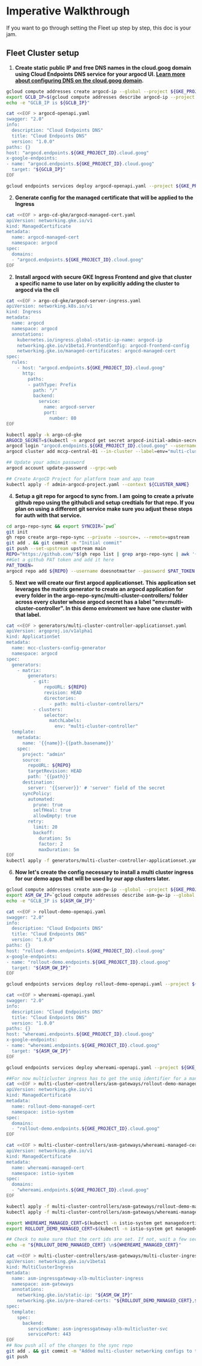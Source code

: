 # Imperative Walkthrough
If you want to go through setting the Fleet up step by step, this doc is your jam.

## Fleet Cluster setup

1. **Create static public IP and free DNS names in the cloud.goog domain using Cloud Endpoints DNS service for your argocd UI. [Learn more about configuring DNS on the cloud.goog domain](https://cloud.google.com/endpoints/docs/openapi/cloud-goog-dns-configure).**

```bash
gcloud compute addresses create argocd-ip --global --project ${GKE_PROJECT_ID}
export GCLB_IP=$(gcloud compute addresses describe argocd-ip --project ${GKE_PROJECT_ID} --global --format="value(address)")
echo -e "GCLB_IP is ${GCLB_IP}"

cat <<EOF > argocd-openapi.yaml
swagger: "2.0"
info:
  description: "Cloud Endpoints DNS"
  title: "Cloud Endpoints DNS"
  version: "1.0.0"
paths: {}
host: "argocd.endpoints.${GKE_PROJECT_ID}.cloud.goog"
x-google-endpoints:
- name: "argocd.endpoints.${GKE_PROJECT_ID}.cloud.goog"
  target: "${GCLB_IP}"
EOF

gcloud endpoints services deploy argocd-openapi.yaml --project ${GKE_PROJECT_ID}
```

2. **Generate config for the managed certificate that will be applied to the Ingress**
```bash
cat <<EOF > argo-cd-gke/argocd-managed-cert.yaml
apiVersion: networking.gke.io/v1
kind: ManagedCertificate
metadata:
  name: argocd-managed-cert
  namespace: argocd
spec:
  domains:
  - "argocd.endpoints.${GKE_PROJECT_ID}.cloud.goog"
EOF
```

2. **Install argocd with secure GKE Ingress Frontend and give that cluster a specific name to use later on by explicitly adding the cluster to argocd via the cli**
```bash
cat <<EOF > argo-cd-gke/argocd-server-ingress.yaml
apiVersion: networking.k8s.io/v1
kind: Ingress
metadata:
  name: argocd
  namespace: argocd
  annotations:
    kubernetes.io/ingress.global-static-ip-name: argocd-ip 
    networking.gke.io/v1beta1.FrontendConfig: argocd-frontend-config
    networking.gke.io/managed-certificates: argocd-managed-cert
spec:
  rules:
    - host: "argocd.endpoints.${GKE_PROJECT_ID}.cloud.goog"
      http:
        paths:
        - pathType: Prefix
          path: "/"
          backend:
            service:
              name: argocd-server
              port:
                number: 80
EOF

kubectl apply -k argo-cd-gke
ARGOCD_SECRET=$(kubectl -n argocd get secret argocd-initial-admin-secret -o jsonpath="{.data.password}" | base64 -d; echo)
argocd login "argocd.endpoints.${GKE_PROJECT_ID}.cloud.goog" --username admin --password ${ARGOCD_SECRET} --grpc-web
argocd cluster add mccp-central-01 --in-cluster --label=env="multi-cluster-controller" --grpc-web -y

## Update your admin password
argocd account update-password --grpc-web

## Create ArgoCD Project for platform team and app team
kubectl apply -f admin-argocd-project.yaml --context ${CLUSTER_NAME}
``` 

4. **Setup a git repo for argocd to sync from. I am going to create a private github repo using the githubcli and setup credtials for that repo. If you plan on using a different git service make sure you adjust these steps for auth with that service.**
```bash
cd argo-repo-sync && export SYNCDIR=`pwd`
git init
gh repo create argo-repo-sync --private --source=. --remote=upstream
git add . && git commit -m "Initial commit"
git push --set-upstream upstream main
REPO="https://github.com/"$(gh repo list | grep argo-repo-sync | awk '{print $1}')
##Get a github PAT token and add it here
PAT_TOKEN=
argocd repo add ${REPO} --username doesnotmatter --password $PAT_TOKEN --grpc-web
```

5. **Next we will create our first argocd applicationset. This application set leverages the matrix generator to create an argocd application for every folder in the argo-repo-sync/multi-cluster-controllers/ folder across every cluster whose argocd secret has a label "env=multi-cluster-controller". In this demo enviroment we have one cluster with that label.**  
```bash
cat <<EOF > generators/multi-cluster-controller-applicationset.yaml
apiVersion: argoproj.io/v1alpha1
kind: ApplicationSet
metadata:
  name: mcc-clusters-config-generator
  namespace: argocd
spec:
  generators:
    - matrix:
        generators:
          - git:
              repoURL: ${REPO}
              revision: HEAD
              directories:
                - path: multi-cluster-controllers/*
          - clusters:
              selector:
                matchLabels:
                  env: "multi-cluster-controller"
  template:
    metadata:
      name: '{{name}}-{{path.basename}}'
    spec:
      project: "admin"
      source:
        repoURL: ${REPO}
        targetRevision: HEAD
        path: '{{path}}'
      destination:
        server: '{{server}}' # 'server' field of the secret
      syncPolicy:
        automated:
          prune: true
          selfHeal: true
          allowEmpty: true
        retry:
          limit: 20
          backoff:
            duration: 5s
            factor: 2
            maxDuration: 5m
EOF
kubectl apply -f generators/multi-cluster-controller-applicationset.yaml -n argocd --context ${CLUSTER_NAME}
```

6. **Now let's create the config necessary to install a multi cluster ingress for our demo apps that will be used by our app clusters later.**
```bash
gcloud compute addresses create asm-gw-ip --global --project ${GKE_PROJECT_ID}
export ASM_GW_IP=`gcloud compute addresses describe asm-gw-ip --global --format="value(address)"`
echo -e "GCLB_IP is ${ASM_GW_IP}"

cat <<EOF > rollout-demo-openapi.yaml
swagger: "2.0"
info:
  description: "Cloud Endpoints DNS"
  title: "Cloud Endpoints DNS"
  version: "1.0.0"
paths: {}
host: "rollout-demo.endpoints.${GKE_PROJECT_ID}.cloud.goog"
x-google-endpoints:
- name: "rollout-demo.endpoints.${GKE_PROJECT_ID}.cloud.goog"
  target: "${ASM_GW_IP}"
EOF

gcloud endpoints services deploy rollout-demo-openapi.yaml --project ${GKE_PROJECT_ID}

cat <<EOF > whereami-openapi.yaml
swagger: "2.0"
info:
  description: "Cloud Endpoints DNS"
  title: "Cloud Endpoints DNS"
  version: "1.0.0"
paths: {}
host: "whereami.endpoints.${GKE_PROJECT_ID}.cloud.goog"
x-google-endpoints:
- name: "whereami.endpoints.${GKE_PROJECT_ID}.cloud.goog"
  target: "${ASM_GW_IP}"
EOF

gcloud endpoints services deploy whereami-openapi.yaml --project ${GKE_PROJECT_ID}

##For now multicluster ingress has to get the uniq identifier for a managed certificate instead of using the friendly name. That means we are going to install the cert out of band of the config system.
cat <<EOF > multi-cluster-controllers/asm-gateways/rollout-demo-managed-cert.yaml
apiVersion: networking.gke.io/v1
kind: ManagedCertificate
metadata:
  name: rollout-demo-managed-cert
  namespace: istio-system
spec:
  domains:
  - "rollout-demo.endpoints.${GKE_PROJECT_ID}.cloud.goog"
EOF

cat <<EOF > multi-cluster-controllers/asm-gateways/whereami-managed-cert.yaml
apiVersion: networking.gke.io/v1
kind: ManagedCertificate
metadata:
  name: whereami-managed-cert
  namespace: istio-system
spec:
  domains:
  - "whereami.endpoints.${GKE_PROJECT_ID}.cloud.goog"
EOF

kubectl apply -f multi-cluster-controllers/asm-gateways/rollout-demo-managed-cert.yaml --
kubectl apply -f multi-cluster-controllers/asm-gateways/whereami-managed-cert.yaml

export WHEREAMI_MANAGED_CERT=$(kubectl -n istio-system get managedcertificate whereami-managed-cert -ojsonpath='{.status.certificateName}' --context ${CLUSTER_NAME})
export ROLLOUT_DEMO_MANAGED_CERT=$(kubectl -n istio-system get managedcertificate rollout-demo-managed-cert -ojsonpath='{.status.certificateName}' --context ${CLUSTER_NAME})

## Check to make sure that the cert ids are set. If not, wait a few seconds and run the previous command"
echo -e "${ROLLOUT_DEMO_MANAGED_CERT} \n${WHEREAMI_MANAGED_CERT}"

cat <<EOF > multi-cluster-controllers/asm-gateways/multi-cluster-ingress.yaml
apiVersion: networking.gke.io/v1beta1
kind: MultiClusterIngress
metadata:
  name: asm-ingressgateway-xlb-multicluster-ingress
  namespace: asm-gateways
  annotations:
    networking.gke.io/static-ip: "${ASM_GW_IP}"
    networking.gke.io/pre-shared-certs: "${ROLLOUT_DEMO_MANAGED_CERT},${WHEREAMI_MANAGED_CERT}"
spec:
  template:
    spec:
      backend:
        serviceName: asm-ingressgateway-xlb-multicluster-svc
        servicePort: 443
EOF
## Now push all of the changes to the sync repo
git add . && git commit -m "Added multi-cluster networking configs to the mcc."
git push
```



